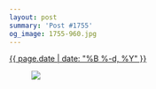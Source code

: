 ```yaml
---
layout: post
summary: 'Post #1755'
og_image: 1755-960.jpg
---
```


<p>
 <time>
  <a href="/1755">
   {{ page.date | date: "%B %-d, %Y" }}
  </a>
 </time>
 <a href="/1755">
  <figure data-taken="3/5/2023">
   <img sizes="(min-width: 700px) 50vw, calc(100vw - 2rem)" src="{{ site.assets_url }}/1755-480.jpg" srcset="{{ site.assets_url }}/1755-240.jpg 240w, {{ site.assets_url }}/1755-480.jpg 480w, {{ site.assets_url }}/1755-720.jpg 720w, {{ site.assets_url }}/1755-960.jpg 960w"/>
  </figure>
 </a>
</p>
